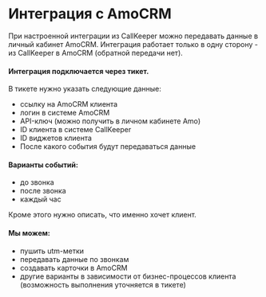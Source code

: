 # Интеграция с AmoCRM

При настроенной интеграции из CallKeeper можно передавать данные в личный кабинет AmoCRM. 
Интеграция работает только в одну сторону - из CallKeeper в AmoCRM (обратной передачи нет).

#### Интеграция подключается через тикет.

В тикете нужно указать следующие данные:
- ссылку на AmoCRM клиента
- логин в системе AmoCRM 
- API-ключ (можно получить в личном кабинете Amo)
- ID клиента в системе CallKeeper
- ID виджетов клиента
- После какого события будут передаваться данные

#### Варианты событий:
- до звонка
- после звонка
- каждый час

Кроме этого нужно описать, что именно хочет клиент.

#### Мы можем:
- пушить utm-метки
- передавать данные по звонкам
- создавать карточки в AmoCRM
- другие варианты в зависимости от бизнес-процессов клиента (возможность выполнения уточняется в тикете)